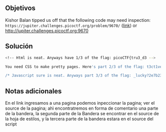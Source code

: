 ## Objetivos
Kishor Balan tipped us off that the following code may need inspection: `https://jupiter.challenges.picoctf.org/problem/9670/` ([link](https://jupiter.challenges.picoctf.org/problem/9670/)) or http://jupiter.challenges.picoctf.org:9670


## Solución 
```bash
<!-- Html is neat. Anyways have 1/3 of the flag: picoCTF{tru3_d3 -->

You need CSS to make pretty pages. Here's part 2/3 of the flag: t3ct1ve_0r_ju5t */

/* Javascript sure is neat. Anyways part 3/3 of the flag: _lucky?2e7b23e3} */
```

## Notas adicionales 
En el link ingresamos a una pagina podemos inpeccionar la pagina; ver el source de la pagina; ahì encontratremos en forma de comentario una parte de la bandera, la segunda parte de la Bandera se encontrar en el source de la hoja de estilos, y la tercera parte de la bandera estara en el source del script